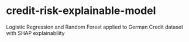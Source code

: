 # credit-risk-explainable-model
Logistic Regression and Random Forest applied to German Credit dataset with SHAP explainability
